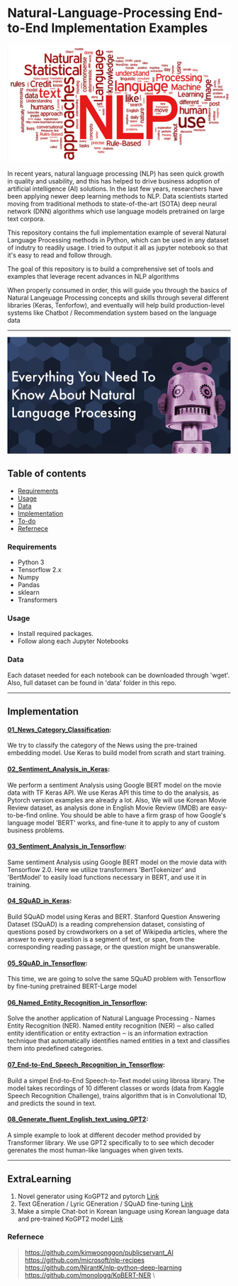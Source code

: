 # Natural-Language-Processing End-to-End Implementation Examples

![nlp](./img/nlp.jpg)

In recent years, natural language processing (NLP) has seen quick growth in quality and usability, and this has helped to drive business adoption of artificial intelligence (AI) solutions. In the last few years, researchers have been applying newer deep learning methods to NLP. Data scientists started moving from traditional methods to state-of-the-art (SOTA) deep neural network (DNN) algorithms which use language models pretrained on large text corpora.

This repository contains the full implementation example of several Natural Language Processing methods in Python, which can be used in any dataset of indutry to readily usage. I tried to output it all as jupyter notebook so that it's easy to read and follow through. 

The goal of this repository is to build a comprehensive set of tools and examples that leverage recent advances in NLP algorithms

When properly consumed in order, this will guide you through the basics of Natural Langeuage Processing concepts and skills through several different libraries (Keras, Tenforfow), and eventually will help build production-level systems like Chatbot / Recommendation system based on the language data 


<hr>

![aa](./img/natural-language-processing-introduction.jpg)

## Table of contents
* [Requirements](#Requirements)
* [Usage](#Usage)
* [Data](#Data)
* [Implementation](#Implementation)
* [To-do](#ExtraLearning)
* [Refernece](#Refernece)


### Requirements
- Python 3
- Tensorflow 2.x 
- Numpy
- Pandas
- sklearn
- Transformers


### Usage
- Install required packages.
- Follow along each Jupyter Notebooks


### Data
Each dataset needed for each notebook can be downloaded through 'wget'. Also, full dataset can be found in 'data' folder in this repo.

<hr>

## Implementation

  #### [01_News_Category_Classification](https://github.com/hyunjoonbok/natural-language-processing/blob/master/01_News_Category_Classification.ipynb): 
  We try to classify the category of the News using the pre-trained embedding model. Use Keras to build model from scrath and start training.
  
  #### [02_Sentiment_Analysis_in_Keras](https://github.com/hyunjoonbok/natural-language-processing/blob/master/02_Sentiment_Analysis_in_Keras.ipynb): 
  We perform a sentiment Analysis using Google BERT model on the movie data with TF Keras API. We use Keras API this time to do the analysis, as Pytorch version examples are already a lot. Also, We will use Korean Movie Review dataset, as analysis done in English Movie Review (IMDB) are easy-to-be-find online. You should be able to have a firm grasp of how Google's language model 'BERT' works, and fine-tune it to apply to any of custom business problems. 

  #### [03_Sentiment_Analysis_in_Tensorflow](https://github.com/hyunjoonbok/natural-language-processing/blob/master/03_Sentiment_Analysis_in_Tensorflow.ipynb): 
  Same sentiment Analysis using Google BERT model on the movie data with Tensorflow 2.0. Here we utilize transformers 'BertTokenizer' and 'BertModel' to easily load functions necessary in BERT, and use it in training. 
  
  #### [04_SQuAD_in_Keras](https://github.com/hyunjoonbok/natural-language-processing/blob/master/04_SQuAD_in_Keras.ipynb): 
  Build SQuAD model using Keras and BERT. Stanford Question Answering Dataset (SQuAD) is a reading comprehension dataset, consisting of questions posed by crowdworkers on a set of Wikipedia articles, where the answer to every question is a segment of text, or span, from the corresponding reading passage, or the question might be unanswerable.   
  
  #### [05_SQuAD_in_Tensorflow](https://github.com/hyunjoonbok/natural-language-processing/blob/master/05_SQuAD_in_Tensorflow.ipynb): 
  This time, we are going to solve the same SQuAD problem with Tensorflow by fine-tuning pretrained BERT-Large model  
  
  #### [06_Named_Entity_Recognition_in_Tensorflow](https://github.com/hyunjoonbok/natural-language-processing/blob/master/06_Named_Entity_Recognition_(NER)_in_Tensorflow.ipynb):
  Solve the another application of Natural Language Processing - Names Entity Recognition (NER). Named entity recognition (NER) ‒ also called entity identification or entity extraction ‒ is an information extraction technique that automatically identifies named entities in a text and classifies them into predefined categories.
  
  #### [07_End-to-End_Speech_Recognition_in_Tensorflow](https://github.com/hyunjoonbok/lets_learn_new_skills/blob/master/End-to-End%20Speech%20Recognition%20in%20Tensorflow.ipynb):
  Build a simpel End-to-End Speech-to-Text model using librosa library. The model takes recordings of 10 different classes or words (data from Kaggle Speech Recognition Challenge), trains algorithm that is in Convolutional 1D, and predicts the sound in text.
  
  #### [08_Generate_fluent_English_text_using_GPT2](https://github.com/hyunjoonbok/lets_learn_new_skills/blob/master/Generate%20fluent%20English%20text%20using%20transformers%20GPT2.ipynb):
  A simple example to look at different decoder method provided by Transformer library. We use GPT2 specifically to to see which decoder gerenates the most human-like languages when given texts.
  
<hr>

## ExtraLearning 
1. Novel generator using KoGPT2 and pytorch [Link](https://github.com/shbictai/narrativeKoGPT2?fbclid=IwAR1sRXEtzaVYPB5Ez3txT4M1DXZs3sQ24kYWKaXR3QDY-6gkr2xL18kD3g4)
2. Text GEneration / Lyric GEneration / SQuAD fine-tuning [Link](https://github.com/MrBananaHuman/KorGPT2Tutorial)
3. Make a simple Chat-bot in Korean language using Korean language data and pre-trained KoGPT2 model [Link](https://github.com/haven-jeon/KoGPT2-chatbot)


### Refernece
> https://github.com/kimwoonggon/publicservant_AI \
> https://github.com/microsoft/nlp-recipes \
> https://github.com/NirantK/nlp-python-deep-learning \
> https://github.com/monologg/KoBERT-NER \
